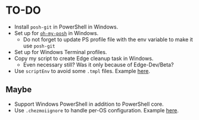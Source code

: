 # TO-DO

- Install `posh-git` in PowerShell in Windows.
- Set up for [`oh-my-posh`](https://ohmyposh.dev/) in Windows.
  - Do not forget to update PS profile file with the env variable to make it use `posh-git`
- Set up for Windows Terminal profiles.
- Copy my script to create Edge cleanup task in Windows.
  - Even necessary still? Was it only because of Edge-Dev/Beta?
- Use `scriptEnv` to avoid some `.tmpl` files. Example [here](https://www.chezmoi.io/user-guide/use-scripts-to-perform-actions/#understand-how-scripts-work#set-environment-variables).

## Maybe

- Support Windows PowerShell in addition to PowerShell core.
- Use `.chezmoiignore` to handle per-OS configuration. Example [here](https://github.com/twpayne/dotfiles/commit/c550eddaf5d1cb2d3f105e10bfb305f370ee177c).
